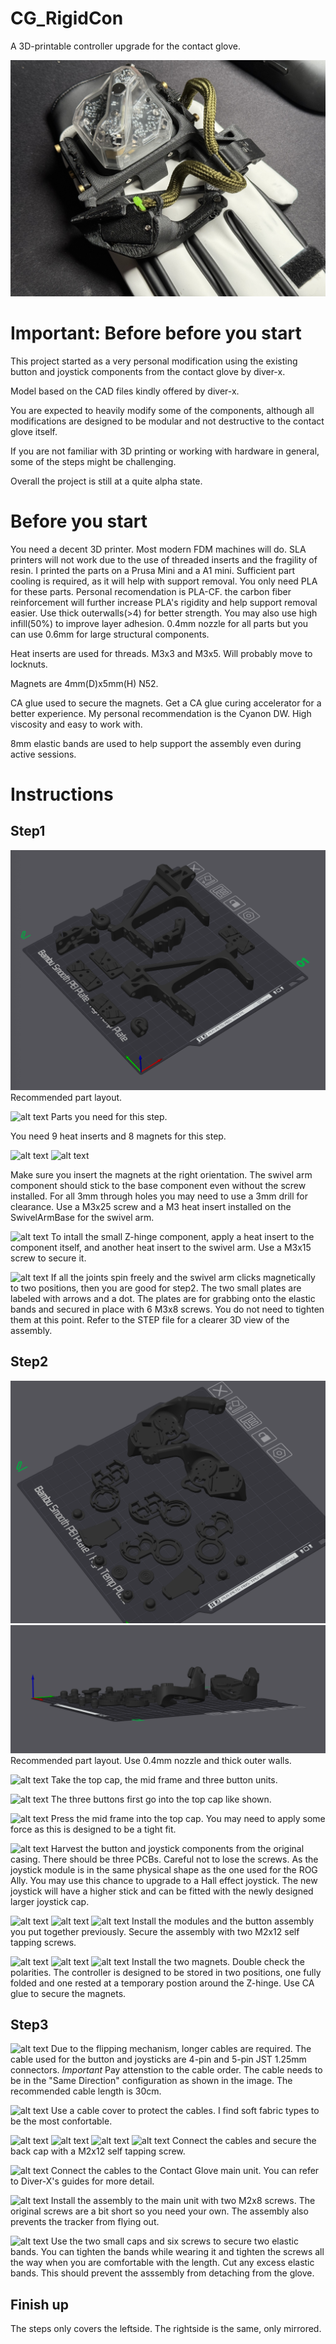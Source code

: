 # CG_RigidCon
A 3D-printable controller upgrade for the contact glove.

![alt text](https://github.com/CucumberWorks/CG_RigidCon/blob/main/img/GA6rscxaEAA5TjX.jpeg)

# Important: Before before you start
This project started as a very personal modification using the existing button and joystick components from the contact glove by diver-x.

Model based on the CAD files kindly offered by diver-x.

You are expected to heavily modify some of the components, although all modifications are designed to be modular and not destructive to the contact glove itself.

If you are not familiar with 3D printing or working with hardware in general, some of the steps might be challenging.

Overall the project is still at a quite alpha state. 

# Before you start
You need a decent 3D printer. Most modern FDM machines will do. SLA printers will not work due to the use of threaded inserts and the fragility of resin. I printed the parts on a Prusa Mini and a A1 mini. Sufficient part cooling is required, as it will help with support removal. You only need PLA for these parts. Personal recomendation is PLA-CF. the carbon fiber reinforcement will further increase PLA's rigidity and help support removal easier. Use thick outerwalls(>4) for better strength. You may also use high infill(50%) to improve layer adhesion. 0.4mm nozzle for all parts but you can use 0.6mm for large structural components.

Heat inserts are used for threads. M3x3 and M3x5. Will probably move to locknuts.

Magnets are 4mm(D)x5mm(H) N52.

CA glue used to secure the magnets. Get a CA glue curing accelerator for a better experience. My personal recommendation is the Cyanon DW. High viscosity and easy to work with.

8mm elastic bands are used to help support the assembly even during active sessions.

# Instructions
## Step1
![alt text](https://github.com/CucumberWorks/CG_RigidCon/blob/main/img/instruction/base/2103165752.png)
Recommended part layout.

![alt text](https://github.com/CucumberWorks/CG_RigidCon/blob/main/img/instruction/base/IMG_7847.HEIC)
Parts you need for this step.

You need 9 heat inserts and 8 magnets for this step.

![alt text](https://github.com/CucumberWorks/CG_RigidCon/blob/main/img/instruction/base/IMG_7849.HEIC)
![alt text](https://github.com/CucumberWorks/CG_RigidCon/blob/main/img/instruction/base/IMG_7850.HEIC)

Make sure you insert the magnets at the right orientation. The swivel arm component should stick to the base component even without the screw installed.
For all 3mm through holes you may need to use a 3mm drill for clearance.
Use a M3x25 screw and a M3 heat insert installed on the SwivelArmBase for the swivel arm.

![alt text](https://github.com/CucumberWorks/CG_RigidCon/blob/main/img/instruction/base/IMG_7855.HEIC)
To intall the small Z-hinge component, apply a heat insert to the component itself, and another heat insert to the swivel arm. Use a M3x15 screw to secure it.

![alt text](https://github.com/CucumberWorks/CG_RigidCon/blob/main/img/instruction/base/IMG_7857.HEIC)
If all the joints spin freely and the swivel arm clicks magnetically to two positions, then you are good for step2. The two small plates are labeled with arrows and a dot. The plates are for grabbing onto the elastic bands and secured in place with 6 M3x8 screws. You do not need to tighten them at this point. Refer to the STEP file for a clearer 3D view of the assembly. 

## Step2
![alt text](https://github.com/CucumberWorks/CG_RigidCon/blob/main/img/instruction/controller/1077298468.png)
![alt text](https://github.com/CucumberWorks/CG_RigidCon/blob/main/img/instruction/controller/224728256.png)
Recommended part layout.
Use 0.4mm nozzle and thick outer walls.

![alt text](https://github.com/CucumberWorks/CG_RigidCon/blob/main/img/instruction/base/IMG_7878.HEIC)
Take the top cap, the mid frame and three button units.

![alt text](https://github.com/CucumberWorks/CG_RigidCon/blob/main/img/instruction/base/IMG_7879.HEIC)
The three buttons first go into the top cap like shown.

![alt text](https://github.com/CucumberWorks/CG_RigidCon/blob/main/img/instruction/base/IMG_7880.HEIC)
Press the mid frame into the top cap. You may need to apply some force as this is designed to be a tight fit.

![alt text](https://github.com/CucumberWorks/CG_RigidCon/blob/main/img/instruction/base/IMG_7881.HEIC)
Harvest the button and joystick components from the original casing. There should be three PCBs. Careful not to lose the screws.
As the joystick module is in the same physical shape as the one used for the ROG Ally. You may use this chance to upgrade to a Hall effect joystick. The new joystick will have a higher stick and can be fitted with the newly designed larger joystick cap.

![alt text](https://github.com/CucumberWorks/CG_RigidCon/blob/main/img/instruction/base/IMG_7882.HEIC)
![alt text](https://github.com/CucumberWorks/CG_RigidCon/blob/main/img/instruction/base/IMG_7883.HEIC)
![alt text](https://github.com/CucumberWorks/CG_RigidCon/blob/main/img/instruction/base/IMG_7885.HEIC)
Install the modules and the button assembly you put together previously. Secure the assembly with two M2x12 self tapping screws.

![alt text](https://github.com/CucumberWorks/CG_RigidCon/blob/main/img/instruction/base/IMG_7886.HEIC)
![alt text](https://github.com/CucumberWorks/CG_RigidCon/blob/main/img/instruction/base/IMG_7887.HEIC)
![alt text](https://github.com/CucumberWorks/CG_RigidCon/blob/main/img/instruction/base/IMG_7888.HEIC)
Install the two magnets. Double check the polarities. The controller is designed to be stored in two positions, one fully folded and one rested at a temporary postion around the Z-hinge.
Use CA glue to secure the magnets.

## Step3
![alt text](https://github.com/CucumberWorks/CG_RigidCon/blob/main/img/instruction/base/IMG_7889.HEIC)
Due to the flipping mechanism, longer cables are required. The cable used for the button and joysticks are 4-pin and 5-pin JST 1.25mm connectors.
*Important* Pay attenstion to the cable order. The cable needs to be in the "Same Direction" configuration as shown in the image.
The recommended cable length is 30cm.

![alt text](https://github.com/CucumberWorks/CG_RigidCon/blob/main/img/instruction/base/IMG_7890.HEIC)
Use a cable cover to protect the cables. I find soft fabric types to be the most confortable.

![alt text](https://github.com/CucumberWorks/CG_RigidCon/blob/main/img/instruction/base/IMG_7891.HEIC)
![alt text](https://github.com/CucumberWorks/CG_RigidCon/blob/main/img/instruction/base/IMG_7892.HEIC)
![alt text](https://github.com/CucumberWorks/CG_RigidCon/blob/main/img/instruction/base/IMG_7893.HEIC)
![alt text](https://github.com/CucumberWorks/CG_RigidCon/blob/main/img/instruction/base/IMG_7894.HEIC)
Connect the cables and secure the back cap with a M2x12 self tapping screw.

![alt text](https://github.com/CucumberWorks/CG_RigidCon/blob/main/img/instruction/base/IMG_7895.HEIC)
Connect the cables to the Contact Glove main unit. You can refer to Diver-X's guides for more detail.

![alt text](https://github.com/CucumberWorks/CG_RigidCon/blob/main/img/instruction/base/IMG_7896.HEIC)
Install the assembly to the main unit with two M2x8 screws. The original screws are a bit short so you need your own.
The assembly also prevents the tracker from flying out.

![alt text](https://github.com/CucumberWorks/CG_RigidCon/blob/main/img/instruction/base/IMG_7897.HEIC)
Use the two small caps and six screws to secure two elastic bands. You can tighten the bands while wearing it and tighten the screws all the way when you are comfortable with the length. Cut any excess elastic bands. This should prevent the asssembly from detaching from the glove.

## Finish up
The steps only covers the leftside. The rightside is the same, only mirrored.
